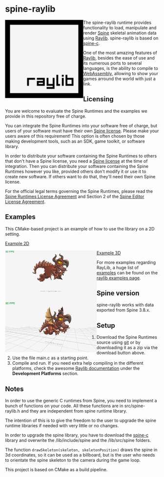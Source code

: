 # spine-raylib

<img align="left" src="./assets/raylib_logo.png" width="256">

The spine-raylib runtime provides functionality to load, manipulate and render [Spine](http://esotericsoftware.com) skeletal animation data using [Raylib](https://www.raylib.com/). spine-raylib is based on [spine-c](https://github.com/EsotericSoftware/spine-runtimes/tree/3.8/spine-c).

One of the most amazing features of [Raylib](https://www.raylib.com/), besides the ease of use and its numerous ports to several languages, is the ability to compile to [WebAssembly](https://webassembly.org/), allowing to show your games arround the world with just a link. 

## Licensing
You are welcome to evaluate the Spine Runtimes and the examples we provide in this repository free of charge.

You can integrate the Spine Runtimes into your software free of charge, but users of your software must have their own [Spine license](https://esotericsoftware.com/spine-purchase). Please make your users aware of this requirement! This option is often chosen by those making development tools, such as an SDK, game toolkit, or software library.

In order to distribute your software containing the Spine Runtimes to others that don't have a Spine license, you need a [Spine license](https://esotericsoftware.com/spine-purchase) at the time of integration. Then you can distribute your software containing the Spine Runtimes however you like, provided others don't modify it or use it to create new software. If others want to do that, they'll need their own Spine license.

For the official legal terms governing the Spine Runtimes, please read the [Spine Runtimes License Agreement](http://esotericsoftware.com/spine-runtimes-license) and Section 2 of the [Spine Editor License Agreement](http://esotericsoftware.com/spine-editor-license#s2).

## Examples

This CMake-based project is an example of how to use the library on a 2D setting.

[Example 2D](https://htmlpreview.github.io/?https://github.com/WEREMSOFT/spine-raylib-runtimes/blob/master/html/example_2d/example_2d.html)

<img align="left" src="./doc_images/example_2d.png" width="300">

[Example 3D](https://htmlpreview.github.io/?https://github.com/WEREMSOFT/spine-raylib-runtimes/blob/master/html/example_3d/example_3d.html)

<img align="left" src="./doc_images/example_3d.png" width="300">

For more examples regarding RayLib, a huge list of [examples](https://www.raylib.com/examples.html) can be found on the [raylib examples page](https://www.raylib.com/examples.html).



## Spine version

spine-raylib works with data exported from Spine 3.8.x.

## Setup

1. Download the Spine Runtimes source using [git](https://help.github.com/articles/set-up-git) or by downloading it as a zip via the download button above.
1. Use the file main.c as a starting point.
1. Compile and run. If you need extra help compiling in the different platforms, check the awesome [Raylib documentation](https://github.com/raysan5/raylib/wiki) under the **Development Platforms** section.

## Notes

In order to use the generic C runtimes from Spine, you need to implement a bunch of functions on your code. 
All these functions are in src/spine-raylib.h and they are independent from spine runtime library.

The intention of this is to give the freedom to the user to upgrade the spine runtime libraries if needed with very little or no changes.

In order to upgrade the spine library, you have to download the [spine-c](https://github.com/EsotericSoftware/spine-runtimes/tree/3.8/spine-c) library and overwrite the /lib/include/spine and the /lib/src/spine folders.

The function ```drawSkeleton(skeleton, skeletonPosition)``` draws the spine in 3d coordinates, so it can be used as a billboard, but is the user who needs to orientate the spine skeleton to the camera during the game loop.

This project is based on CMake as a build pipeline.
